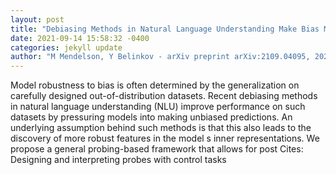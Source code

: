 ```yaml
--- 
layout: post 
title: "Debiasing Methods in Natural Language Understanding Make Bias More Accessible" 
date: 2021-09-14 15:58:32 -0400 
categories: jekyll update 
author: "M Mendelson, Y Belinkov - arXiv preprint arXiv:2109.04095, 2021" 
--- 
```

Model robustness to bias is often determined by the generalization on carefully designed out-of-distribution datasets. Recent debiasing methods in natural language understanding (NLU) improve performance on such datasets by pressuring models into making unbiased predictions. An underlying assumption behind such methods is that this also leads to the discovery of more robust features in the model s inner representations. We propose a general probing-based framework that allows for post Cites: Designing and interpreting probes with control tasks